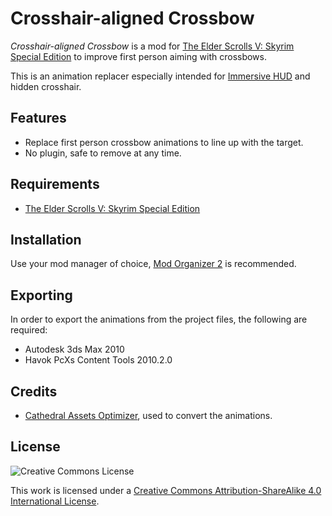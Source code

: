 # Crosshair-aligned Crossbow

_Crosshair-aligned Crossbow_ is a mod for
[The Elder Scrolls V: Skyrim Special Edition][Skyrim Special Edition] to
improve first person aiming with crossbows.

This is an animation replacer especially intended for [Immersive HUD][iHUD] and
hidden crosshair.

## Features

- Replace first person crossbow animations to line up with the target.
- No plugin, safe to remove at any time.

## Requirements

- [The Elder Scrolls V: Skyrim Special Edition][Skyrim Special Edition]

## Installation

Use your mod manager of choice, [Mod Organizer 2] is recommended.

## Exporting

In order to export the animations from the project files, the following are
required:

- Autodesk 3ds Max 2010
- Havok PcXs Content Tools 2010.2.0

## Credits

- [Cathedral Assets Optimizer], used to convert the animations.

## License

![Creative Commons License](https://i.creativecommons.org/l/by-sa/4.0/88x31.png)

This work is licensed under a [Creative Commons Attribution-ShareAlike 4.0
International License][CC BY-SA 4.0].


[Skyrim Special Edition]: https://store.steampowered.com/app/489830
[iHUD]: https://www.nexusmods.com/skyrimspecialedition/mods/12440
[Mod Organizer 2]: https://www.nexusmods.com/skyrimspecialedition/mods/6194
[Cathedral Assets Optimizer]: https://www.nexusmods.com/skyrimspecialedition/mods/23316
[CC BY-SA 4.0]: https://creativecommons.org/licenses/by-sa/4.0/
